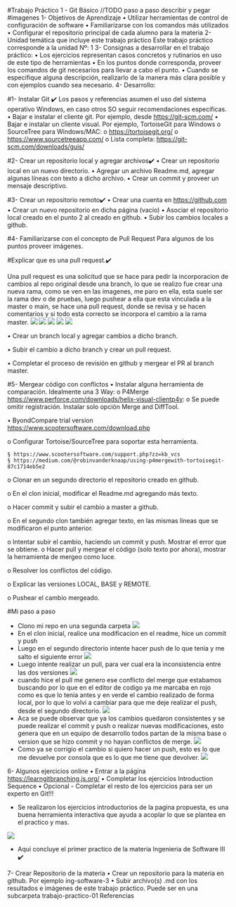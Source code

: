 #Trabajo Práctico 1 - Git Básico //TODO paso a paso describir y pegar #imagenes
1- Objetivos de Aprendizaje
• Utilizar herramientas de control de configuración de software
• Familiarizarse con los comandos más utilizados
• Configurar el repositorio principal de cada alumno para la materia
2- Unidad temática que incluye este trabajo práctico
Este trabajo práctico corresponde a la unidad Nº: 1
3- Consignas a desarrollar en el trabajo práctico:
• Los ejercicios representan casos concretos y rutinarios en uso de este tipo
de herramientas
• En los puntos donde corresponda, proveer los comandos de git necesarios
para llevar a cabo el punto.
• Cuando se especifique alguna descripción, realizarlo de la manera más clara
posible y con ejemplos cuando sea necesario.
4- Desarrollo:


#1- Instalar Git ✔️
Los pasos y referencias asumen el uso del sistema operativo Windows, en caso
otros SO seguir recomendaciones específicas.
• Bajar e instalar el cliente git. Por ejemplo, desde https://git-scm.com/
• Bajar e instalar un cliente visual. Por ejemplo, TortoiseGit para Windows o
SourceTree para Windows/MAC:
o https://tortoisegit.org/
o https://www.sourcetreeapp.com/
o Lista completa: https://git-scm.com/downloads/guis/

#2- Crear un repositorio local y agregar archivos✔️
• Crear un repositorio local en un nuevo directorio. 
• Agregar un archivo Readme.md, agregar algunas líneas con texto a dicho
archivo.
• Crear un commit y proveer un mensaje descriptivo.

#3- Crear un repositorio remoto✔️
• Crear una cuenta en https://github.com
• Crear un nuevo repositorio en dicha página (vacío)
• Asociar el repositorio local creado en el punto 2 al creado en github.
• Subir los cambios locales a github.

#4- Familiarizarse con el concepto de Pull Request
Para algunos de los puntos proveer imágenes.

#Explicar que es una pull request.✔️

Una pull request es una solicitud que se hace para pedir la incorporacion de cambios al repo original desde una branch, lo que se realizo fue crear una nueva rama, como se ven en las imagenes, me paro en ella, esta suele ser la rama dev o de pruebas, luego pushear a ella que esta vinculada a la master o main, se hace una pull request, donde se revisa y se hacen comentarios y si todo esta correcto se incorpora el cambio a la rama master.
![](/Imagenes%20ejercicios/1.jpeg)
![](/Imagenes%20ejercicios/2.jpeg)
![](/Imagenes%20ejercicios/3.jpeg)
![](/Imagenes%20ejercicios/4.jpeg)
![](/Imagenes%20ejercicios/5.jpeg)

• Crear un branch local y agregar cambios a dicho branch.

• Subir el cambio a dicho branch y crear un pull request.

• Completar el proceso de revisión en github y mergear el PR al branch
master.

#5- Mergear código con conflictos
• Instalar alguna herramienta de comparación. Idealmente una 3 Way:
o P4Merge https://www.perforce.com/downloads/helix-visual-clientp4v:
o Se puede omitir registración. Instalar solo opción Merge and DiffTool.

• ByondCompare trial
version https://www.scootersoftware.com/download.php

o Configurar Tortoise/SourceTree para soportar esta herramienta.

    § https://www.scootersoftware.com/support.php?zz=kb_vcs
    § https://medium.com/@robinvanderknaap/using-p4mergewith-tortoisegit-87c1714eb5e2
o Clonar en un segundo directorio el repositorio creado en github.

o En el clon inicial, modificar el Readme.md agregando más texto.

o Hacer commit y subir el cambio a master a github.

o En el segundo clon 
también agregar texto, en las mismas líneas que
se modificaron el punto anterior.

o Intentar subir el cambio, haciendo un commit y push. Mostrar el error
que se obtiene.
o Hacer pull y mergear el código (solo texto por ahora), mostrar la
herramienta de mergeo como luce.

o Resolver los conflictos del código.

o Explicar las versiones LOCAL, BASE y REMOTE.

o Pushear el cambio mergeado.

#Mi paso a paso
* Clono mi repo en una segunda carpeta
![](/Imagenes%20ejercicios/5.1.jpeg)
* En el clon inicial, realice una modificacion en el readme, hice un commit y push
* Luego en el segundo directorio intente hacer push de lo que tenia y me salto el siguiente error
![](/Imagenes%20ejercicios/5.2.jpeg)
* Luego intente realizar un pull, para ver cual era la inconsistencia entre las dos versiones
![](/Imagenes%20ejercicios/5.3.jpeg)
* cuando hice el pull me genero ese conflicto del merge que estabamos buscando por lo que en el editor de codigo ya me marcaba en rojo como es que lo tenia antes y en verde el cambio realizado de forma local, por lo que lo volvi a cambiar para que me deje realizar el push, desde el segundo directorio.
![](/Imagenes%20ejercicios/5.4.jpeg)
* Aca se puede observar que ya los cambios quedaron consistentes y se puede realizar el commit y push o realizar nuevas modificaciones, esto genera que en un equipo de desarrollo todos partan de la misma base o version que se hizo commit y no hayan conflictos de merge.
![](/Imagenes%20ejercicios/5.5.jpeg)
* Como ya se corrigio el cambio si quiero hacer un push, esto es lo que me devuelve por consola que es lo que me tiene que devolver.
![](/Imagenes%20ejercicios/5.6.jpeg)

6- Algunos ejercicios online
• Entrar a la página https://learngitbranching.js.org/
• Completar los ejercicios Introduction Sequence
• Opcional - Completar el resto de los ejercicios para ser un experto en Git!!!

* Se realizaron los ejercicios introductorios de la pagina propuesta, es una buena herramienta interactiva que ayuda a acoplar lo que se plantea en el practico y mas.

![](/Imagenes%20ejercicios/5.7.jpeg)

* Aqui concluye el primer practico de la materia Ingenieria de Software III ✔️


7- Crear Repositorio de la materia
• Crear un repositorio para la materia en github. Por ejemplo ing-software-3
• Subir archivo(s) .md con los resultados e imágenes de este trabajo práctico.
Puede ser en una subcarpeta trabajo-practico-01
Referencias